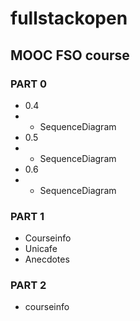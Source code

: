 # fullstackopen

## MOOC FSO course

### PART 0

- 0.4
- - SequenceDiagram
- 0.5
- - SequenceDiagram
- 0.6
- - SequenceDiagram

### PART 1

- Courseinfo
- Unicafe
- Anecdotes

### PART 2

- courseinfo
